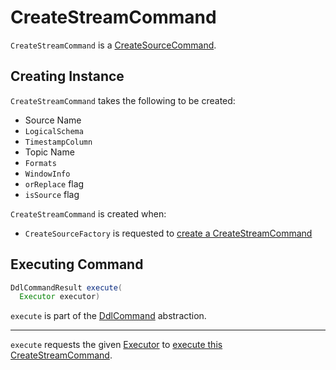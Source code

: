 # CreateStreamCommand

`CreateStreamCommand` is a [CreateSourceCommand](CreateSourceCommand.md).

## Creating Instance

`CreateStreamCommand` takes the following to be created:

* <span id="sourceName"> Source Name
* <span id="schema"> `LogicalSchema`
* <span id="timestampColumn"> `TimestampColumn`
* <span id="topicName"> Topic Name
* <span id="formats"> `Formats`
* <span id="windowInfo"> `WindowInfo`
* <span id="orReplace"> `orReplace` flag
* <span id="isSource"> `isSource` flag

`CreateStreamCommand` is created when:

* `CreateSourceFactory` is requested to [create a CreateStreamCommand](CreateSourceFactory.md#createStreamCommand)

## <span id="execute"> Executing Command

```java
DdlCommandResult execute(
  Executor executor)
```

`execute` is part of the [DdlCommand](DdlCommand.md#execute) abstraction.

---

`execute` requests the given [Executor](Executor.md) to [execute this CreateStreamCommand](Executor.md#executeCreateStream).
